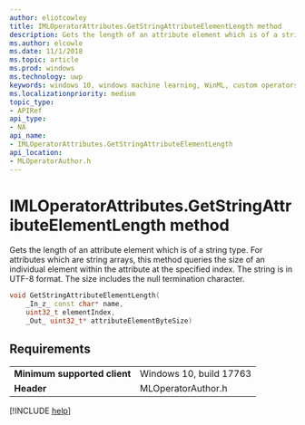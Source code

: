 ```yaml
---
author: eliotcowley
title: IMLOperatorAttributes.GetStringAttributeElementLength method
description: Gets the length of an attribute element which is of a string type.
ms.author: elcowle
ms.date: 11/1/2018
ms.topic: article
ms.prod: windows
ms.technology: uwp
keywords: windows 10, windows machine learning, WinML, custom operators, GetStringAttributeElementLength
ms.localizationpriority: medium
topic_type:
- APIRef
api_type:
- NA
api_name:
- IMLOperatorAttributes.GetStringAttributeElementLength
api_location:
- MLOperatorAuthor.h
---
```


# IMLOperatorAttributes.GetStringAttributeElementLength method

Gets the length of an attribute element which is of a string type. For attributes which are string arrays, this method queries the size of an individual element within the attribute at the specified index. The string is in UTF-8 format.  The size includes the null termination character.

```cpp
void GetStringAttributeElementLength(
    _In_z_ const char* name,
    uint32_t elementIndex,
    _Out_ uint32_t* attributeElementByteSize)
```

## Requirements

| | |
|-|-|
| **Minimum supported client** | Windows 10, build 17763 |
| **Header** | MLOperatorAuthor.h |

[!INCLUDE [help](../includes/get-help.md)]
